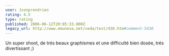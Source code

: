 ```yaml
---
user: Jconprendrien
rating: 4.5
type: rating
published: 2006-06-12T20:05:33.000Z
legacy_url: http://www.emunova.net/veda/test/430.htm#comment-5430
---
```

Un super shoot, de trés beaux graphismes et une difficulté bien dosée, trés divertissant ;)